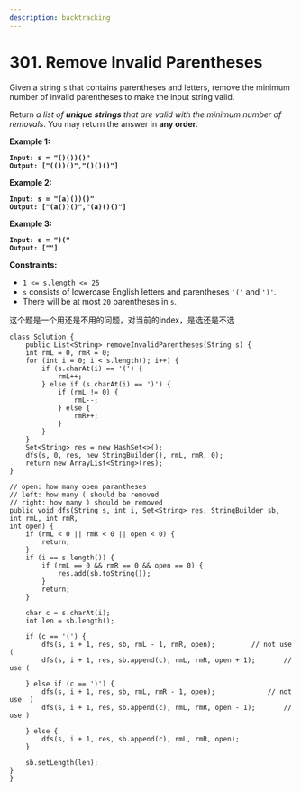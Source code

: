 ```yaml
---
description: backtracking
---
```


# 301. Remove Invalid Parentheses

Given a string `s` that contains parentheses and letters, remove the minimum number of invalid parentheses to make the input string valid.

Return _a list of **unique strings** that are valid with the minimum number of removals_. You may return the answer in **any order**.

&#x20;

**Example 1:**

<pre><code><strong>Input: s = "()())()"
</strong><strong>Output: ["(())()","()()()"]
</strong></code></pre>

**Example 2:**

<pre><code><strong>Input: s = "(a)())()"
</strong><strong>Output: ["(a())()","(a)()()"]
</strong></code></pre>

**Example 3:**

<pre><code><strong>Input: s = ")("
</strong><strong>Output: [""]
</strong></code></pre>

&#x20;

**Constraints:**

* `1 <= s.length <= 25`
* `s` consists of lowercase English letters and parentheses `'('` and `')'`.
* There will be at most `20` parentheses in `s`.

这个题是一个用还是不用的问题，对当前的index，是选还是不选

```
class Solution {
    public List<String> removeInvalidParentheses(String s) {
    int rmL = 0, rmR = 0;
    for (int i = 0; i < s.length(); i++) {
        if (s.charAt(i) == '(') {
            rmL++;
        } else if (s.charAt(i) == ')') {
            if (rmL != 0) {
                rmL--;
            } else {
                rmR++;
            }
        }
    }
    Set<String> res = new HashSet<>();
    dfs(s, 0, res, new StringBuilder(), rmL, rmR, 0);
    return new ArrayList<String>(res);
}

// open: how many open parantheses
// left: how many ( should be removed
// right: how many ) should be removed
public void dfs(String s, int i, Set<String> res, StringBuilder sb, 
int rmL, int rmR, 
int open) {
    if (rmL < 0 || rmR < 0 || open < 0) {
        return;
    }
    if (i == s.length()) {
        if (rmL == 0 && rmR == 0 && open == 0) {
            res.add(sb.toString());
        }        
        return;
    }

    char c = s.charAt(i); 
    int len = sb.length();

    if (c == '(') {
        dfs(s, i + 1, res, sb, rmL - 1, rmR, open);		    // not use (
    	dfs(s, i + 1, res, sb.append(c), rmL, rmR, open + 1);       // use (

    } else if (c == ')') {
        dfs(s, i + 1, res, sb, rmL, rmR - 1, open);	            // not use  )
    	dfs(s, i + 1, res, sb.append(c), rmL, rmR, open - 1);  	    // use )

    } else {
        dfs(s, i + 1, res, sb.append(c), rmL, rmR, open);	
    }

    sb.setLength(len);        
}
}
```
